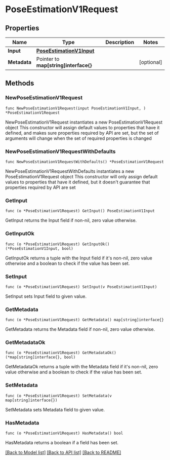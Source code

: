 # PoseEstimationV1Request

## Properties

Name | Type | Description | Notes
------------ | ------------- | ------------- | -------------
**Input** | [**PoseEstimationV1Input**](PoseEstimationV1Input.md) |  | 
**Metadata** | Pointer to **map[string]interface{}** |  | [optional] 

## Methods

### NewPoseEstimationV1Request

`func NewPoseEstimationV1Request(input PoseEstimationV1Input, ) *PoseEstimationV1Request`

NewPoseEstimationV1Request instantiates a new PoseEstimationV1Request object
This constructor will assign default values to properties that have it defined,
and makes sure properties required by API are set, but the set of arguments
will change when the set of required properties is changed

### NewPoseEstimationV1RequestWithDefaults

`func NewPoseEstimationV1RequestWithDefaults() *PoseEstimationV1Request`

NewPoseEstimationV1RequestWithDefaults instantiates a new PoseEstimationV1Request object
This constructor will only assign default values to properties that have it defined,
but it doesn't guarantee that properties required by API are set

### GetInput

`func (o *PoseEstimationV1Request) GetInput() PoseEstimationV1Input`

GetInput returns the Input field if non-nil, zero value otherwise.

### GetInputOk

`func (o *PoseEstimationV1Request) GetInputOk() (*PoseEstimationV1Input, bool)`

GetInputOk returns a tuple with the Input field if it's non-nil, zero value otherwise
and a boolean to check if the value has been set.

### SetInput

`func (o *PoseEstimationV1Request) SetInput(v PoseEstimationV1Input)`

SetInput sets Input field to given value.


### GetMetadata

`func (o *PoseEstimationV1Request) GetMetadata() map[string]interface{}`

GetMetadata returns the Metadata field if non-nil, zero value otherwise.

### GetMetadataOk

`func (o *PoseEstimationV1Request) GetMetadataOk() (*map[string]interface{}, bool)`

GetMetadataOk returns a tuple with the Metadata field if it's non-nil, zero value otherwise
and a boolean to check if the value has been set.

### SetMetadata

`func (o *PoseEstimationV1Request) SetMetadata(v map[string]interface{})`

SetMetadata sets Metadata field to given value.

### HasMetadata

`func (o *PoseEstimationV1Request) HasMetadata() bool`

HasMetadata returns a boolean if a field has been set.


[[Back to Model list]](../README.md#documentation-for-models) [[Back to API list]](../README.md#documentation-for-api-endpoints) [[Back to README]](../README.md)


